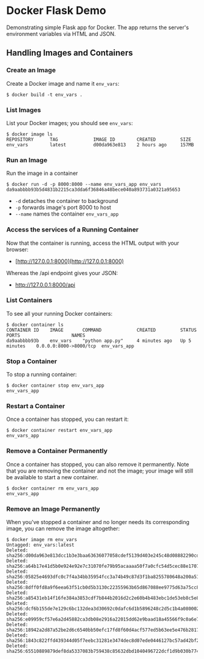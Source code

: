 # Docker Flask Demo

Demonstrating simple Flask app for Docker. The app returns the server's environment variables via HTML and JSON.


## Handling Images and Containers


### Create an Image

Create a Docker image and name it `env_vars`:

    $ docker build -t env_vars .


### List Images

List your Docker images; you should see `env_vars`:

    $ docker image ls
    REPOSITORY      TAG             IMAGE ID        CREATED         SIZE
    env_vars        latest          d00da963e813    2 hours ago     157MB

### Run an Image

Run the image in a container

    $ docker run -d -p 8000:8000 --name env_vars_app env_vars
    da9aabbbb93b5d4831b2215ca3dda6f36846a48bece040a893731a0321a95653

* `-d` detaches the container to background
* `-p` forwards image's port 8000 to host
* `--name` names the container `env_vars_app`


### Access the services of a Running Container

Now that the container is running, access the HTML output with your browser:

* [http://127.0.0.1:8000](http://127.0.0.1:8000)

Whereas the /api endpoint gives your JSON:

* [http://127.0.0.1:8000/api ](http://127.0.0.1:8000/api)


### List Containers

To see all your running Docker containers:

    $ docker container ls
    CONTAINER ID    IMAGE       COMMAND             CREATED         STATUS          PORTS                   NAMES
    da9aabbbb93b    env_vars    "python app.py"     4 minutes ago   Up 5 minutes    0.0.0.0:8000->8000/tcp  env_vars_app


### Stop a Container

To stop a running container:

    $ docker container stop env_vars_app
    env_vars_app

### Restart a Container

Once a container has stopped, you can restart it:

    $ docker container restart env_vars_app
    env_vars_app

### Remove a Container Permanently

Once a container has stopped, you can also remove it permanently. Note that you are removing the container and not the image; your image will still be available to start a new container.

    $ docker container rm env_vars_app
    env_vars_app

### Remove an Image Permanently

When you've stopped a container and no longer needs its corresponding image, you can remove the image altogether:

    $ docker image rm env_vars
    Untagged: env_vars:latest
    Deleted: sha256:d00da963e813dcc1b3e3baa63636077058cdef5139d403e245c48d08882290cd
    Deleted: sha256:a64b17e41d5b0e924e92e7c31070fe79b95acaaaa50f7a0cfc54d5cec88e1707
    Deleted: sha256:05825e4693dfc0c7f4a34bb35954fcc3a74b49c87d3f1ba8255780648a200a51
    Deleted: sha256:8dff0fd8a9f6eea63f51cb0d5b3130c22355963b65d867088ee9775d63a75cc8
    Deleted: sha256:a85431eb14f16fe384a3853cdf7b844b2016d2c2e60b4b483ebc1de53eb8c5e8
    Deleted: sha256:dcf6b155de7e129c6bc132dea3d30692c0dafc6d1b5896248c2d5c1b4a080002
    Deleted: sha256:e09959cf57e6a2d45882ca3db08e2916a22015dd62e9baad18a45566f9c0a6e7
    Deleted: sha256:18942a2d87a52be2d6c6540bb50efc17fd8f60d4acf577ed5b63ee5e476b2817
    Deleted: sha256:1843c822ffd439344d05f7eebc31281e3474dec8d07ede0446127bc57ad42bf2
    Deleted: sha256:65510889879def8da5337083b759438c85632dbd1040496722dcf1d9b030b774
